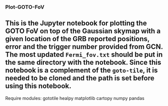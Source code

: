 ### Plot-GOTO-FoV
This is the Jupyter notebook for plotting the GOTO FoV on top of the 
Gaussian skymap with a given location of the GRB reported positions, error
and the trigger number provided from GCN. The most updated ```Fermi_fov.txt```
should be put in the same directory with the notebook.
  Since this notebook is a complement of the ```goto-tile```, it is needed
to be cloned and the path is set before using this notebook.
-----------------------------------------------------------
Require modules:
gototile
healpy
matplotlib
cartopy
numpy
pandas